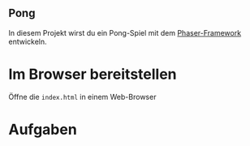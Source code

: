 ## Pong

In diesem Projekt wirst du ein Pong-Spiel mit dem [Phaser-Framework](http://labs.phaser.io/) entwickeln.

# Im Browser bereitstellen

Öffne die `index.html` in einem Web-Browser
 
# Aufgaben
